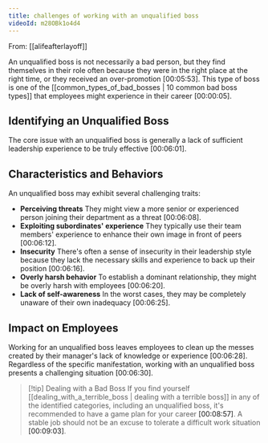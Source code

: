 ```yaml
---
title: challenges of working with an unqualified boss
videoId: m28OBk1o4d4
---
```


From: [[alifeafterlayoff]] <br/> 

An unqualified boss is not necessarily a bad person, but they find themselves in their role often because they were in the right place at the right time, or they received an over-promotion <a class="yt-timestamp" data-t="00:05:53">[00:05:53]</a>. This type of boss is one of the [[common_types_of_bad_bosses | 10 common bad boss types]] that employees might experience in their career <a class="yt-timestamp" data-t="00:00:05">[00:00:05]</a>.

## Identifying an Unqualified Boss

The core issue with an unqualified boss is generally a lack of sufficient leadership experience to be truly effective <a class="yt-timestamp" data-t="00:06:01">[00:06:01]</a>.

## Characteristics and Behaviors

An unqualified boss may exhibit several challenging traits:
*   **Perceiving threats** They might view a more senior or experienced person joining their department as a threat <a class="yt-timestamp" data-t="00:06:08">[00:06:08]</a>.
*   **Exploiting subordinates' experience** They typically use their team members' experience to enhance their own image in front of peers <a class="yt-timestamp" data-t="00:06:12">[00:06:12]</a>.
*   **Insecurity** There's often a sense of insecurity in their leadership style because they lack the necessary skills and experience to back up their position <a class="yt-timestamp" data-t="00:06:16">[00:06:16]</a>.
*   **Overly harsh behavior** To establish a dominant relationship, they might be overly harsh with employees <a class="yt-timestamp" data-t="00:06:20">[00:06:20]</a>.
*   **Lack of self-awareness** In the worst cases, they may be completely unaware of their own inadequacy <a class="yt-timestamp" data-t="00:06:25">[00:06:25]</a>.

## Impact on Employees

Working for an unqualified boss leaves employees to clean up the messes created by their manager's lack of knowledge or experience <a class="yt-timestamp" data-t="00:06:28">[00:06:28]</a>. Regardless of the specific manifestation, working with an unqualified boss presents a challenging situation <a class="yt-timestamp" data-t="00:06:30">[00:06:30]</a>.

> [!tip] Dealing with a Bad Boss
> If you find yourself [[dealing_with_a_terrible_boss | dealing with a terrible boss]] in any of the identified categories, including an unqualified boss, it's recommended to have a game plan for your career <a class="yt-timestamp" data-t="00:08:57">[00:08:57]</a>. A stable job should not be an excuse to tolerate a difficult work situation <a class="yt-timestamp" data-t="00:09:03">[00:09:03]</a>.